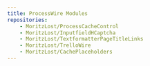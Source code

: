 ```yaml
---
title: ProcessWire Modules
repositories:
    - MoritzLost/ProcessCacheControl
    - MoritzLost/InputfieldHCaptcha
    - MoritzLost/TextformatterPageTitleLinks
    - MoritzLost/TrelloWire
    - MoritzLost/CachePlaceholders
---
```

